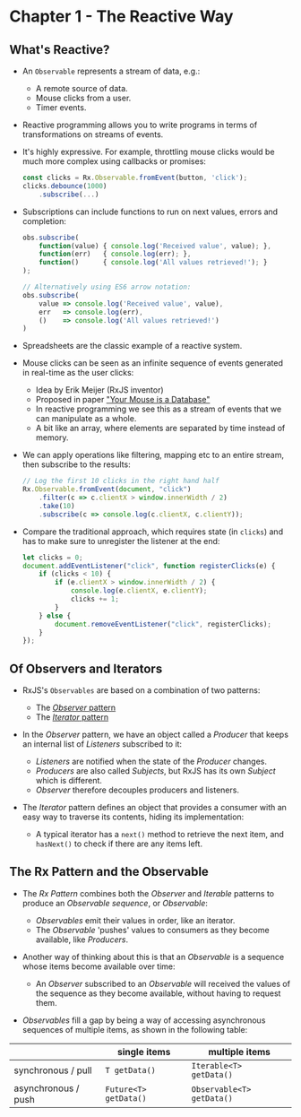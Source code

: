 # Chapter 1 - The Reactive Way

## What's Reactive?

- An `Observable` represents a stream of data, e.g.:
    - A remote source of data.
    - Mouse clicks from a user.
    - Timer events.

- Reactive programming allows you to write programs in terms of transformations on streams of events.

- It's highly expressive.  For example, throttling mouse clicks would be much more complex using callbacks or promises:

    ```javascript
    const clicks = Rx.Observable.fromEvent(button, 'click');
    clicks.debounce(1000)
        .subscribe(...)
    ```

- Subscriptions can include functions to run on next values, errors and completion:

    ```javascript
    obs.subscribe(
        function(value) { console.log('Received value', value); },
        function(err)   { console.log(err); },
        function()      { console.log('All values retrieved!'); }
    );

    // Alternatively using ES6 arrow notation:
    obs.subscribe(
        value => console.log('Received value', value),
        err   => console.log(err),
        ()    => console.log('All values retrieved!')
    )
    ```

- Spreadsheets are the classic example of a reactive system.

- Mouse clicks can be seen as an infinite sequence of events generated in real-time as the user clicks:
    - Idea by Erik Meijer (RxJS inventor)
    - Proposed in paper ["Your Mouse is a Database"](http://queue.acm.org/detail.cfm?id=2169076)
    - In reactive programming we see this as a stream of events that we can manipulate as a whole.
    - A bit like an array, where elements are separated by time instead of memory.

- We can apply operations like filtering, mapping etc to an entire stream, then subscribe to the results:

    ```javascript
    // Log the first 10 clicks in the right hand half
    Rx.Observable.fromEvent(document, "click")
        .filter(c => c.clientX > window.innerWidth / 2)
        .take(10)
        .subscribe(c => console.log(c.clientX, c.clientY));
    ```

- Compare the traditional approach, which requires state (in `clicks`) and has to make sure to unregister the listener at the end:

    ```javascript
    let clicks = 0;
    document.addEventListener("click", function registerClicks(e) {
        if (clicks < 10) {
            if (e.clientX > window.innerWidth / 2) {
                console.log(e.clientX, e.clientY);
                clicks += 1;
            }
        } else {
            document.removeEventListener("click", registerClicks);
        }
    });
    ```

## Of Observers and Iterators

- RxJS's `Observables` are based on a combination of two patterns:
    - The [_Observer_ pattern](http://en.wikipedia.org/wiki/Observer_pattern)
    - The [_Iterator_ pattern](https://en.wikipedia.org/wiki/Iterator_pattern)

- In the _Observer_ pattern, we have an object called a _Producer_ that keeps an internal list of _Listeners_ subscribed to it:
    - _Listeners_ are notified when the state of the _Producer_ changes.
    - _Producers_ are also called _Subjects_, but RxJS has its own _Subject_ which is different.
    - _Observer_ therefore decouples producers and listeners.

- The _Iterator_ pattern defines an object that provides a consumer with an easy way to traverse its contents, hiding its implementation:
    - A typical iterator has a `next()` method to retrieve the next item, and `hasNext()` to check if there are any items left.


## The Rx Pattern and the Observable

- The _Rx Pattern_ combines both the _Observer_ and _Iterable_ patterns to produce an _Observable sequence_, or _Observable_:
    - _Observables_ emit their values in order, like an iterator.
    - The _Observable_ 'pushes' values to consumers as they become available, like _Producers_.

- Another way of thinking about this is that an _Observable_ is a sequence whose items become available over time:
    - An _Observer_ subscribed to an _Observable_ will received the values of the sequence as they become available, without having to request them.

- _Observables_ fill a gap by being a way of accessing asynchronous sequences of multiple items, as shown in the following table:

|                    |single items          |multiple items            |
|--------------------|----------------------|--------------------------|
|synchronous / pull  |`T getData()`         |`Iterable<T> getData()`   |
|asynchronous / push |`Future<T> getData()` |`Observable<T> getData()` |
